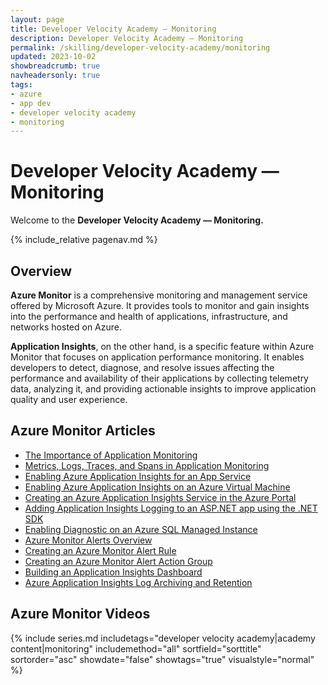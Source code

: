 ```yaml
---
layout: page
title: Developer Velocity Academy — Monitoring
description: Developer Velocity Academy — Monitoring
permalink: /skilling/developer-velocity-academy/monitoring
updated: 2023-10-02
showbreadcrumb: true
navheadersonly: true
tags:
- azure
- app dev
- developer velocity academy
- monitoring
---
```


# Developer Velocity Academy — Monitoring

Welcome to the **Developer Velocity Academy — Monitoring.**

{% include_relative pagenav.md %}

## Overview

**Azure Monitor** is a comprehensive monitoring and management service offered by Microsoft Azure. It provides tools to monitor and gain insights into the performance and health of applications, infrastructure, and networks hosted on Azure. 

**Application Insights**, on the other hand, is a specific feature within Azure Monitor that focuses on application performance monitoring. It enables developers to detect, diagnose, and resolve issues affecting the performance and availability of their applications by collecting telemetry data, analyzing it, and providing actionable insights to improve application quality and user experience.

## Azure Monitor Articles

* [The Importance of Application Monitoring](https://davidgiard.com/the-importance-of-application-monitoring)
* [Metrics, Logs, Traces, and Spans in Application Monitoring](https://davidgiard.com/metrics-logs-traces-and-spans-in-application-monitoring)
* [Enabling Azure Application Insights for an App Service](https://davidgiard.com/enabling-azure-application-insights-for-an-app-service)
* [Enabling Azure Application Insights on an Azure Virtual Machine](https://davidgiard.com/enabling-azure-application-insights-on-an-azure-virtual-machine)
* [Creating an Azure Application Insights Service in the Azure Portal](https://davidgiard.com/creating-an-azure-application-insights-service-in-the-azure-portal)
* [Adding Application Insights Logging to an ASP.NET app using the .NET SDK](https://davidgiard.com/adding-application-insights-logging-to-an-aspnet-app-using-the-net-sdk)
* [Enabling Diagnostic on an Azure SQL Managed Instance](https://davidgiard.com/enabling-diagnostic-on-an-azure-sql-managed-instance)
* [Azure Monitor Alerts Overview](https://davidgiard.com/azure-monitor-alerts-overview)
* [Creating an Azure Monitor Alert Rule](https://davidgiard.com/creating-an-azure-monitor-alert-rule)
* [Creating an Azure Monitor Alert Action Group](https://davidgiard.com/creating-an-azure-monitor-alert-action-group)
* [Building an Application Insights Dashboard](https://davidgiard.com/building-an-application-insights-dashboard)
* [Azure Application Insights Log Archiving and Retention](https://davidgiard.com/azure-application-insights-log-archiving-and-retention)

## Azure Monitor Videos

{% include series.md 
    includetags="developer velocity academy|academy content|monitoring" 
    includemethod="all" 
    sortfield="sorttitle" sortorder="asc" showdate="false" 
    showtags="true" visualstyle="normal" 
%}